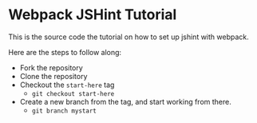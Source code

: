 # Webpack JSHint Tutorial

This is the source code the tutorial on how to set up
jshint with webpack.

Here are the steps to follow along:

- Fork the repository
- Clone the repository
- Checkout the `start-here` tag
  - `git checkout start-here`
- Create a new branch from the tag, and start working from there.
  - `git branch mystart`

